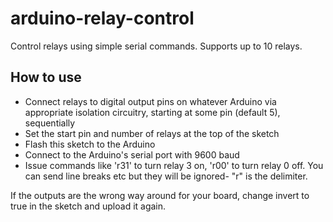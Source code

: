 # arduino-relay-control
Control relays using simple serial commands. Supports up to 10 relays.

## How to use
- Connect relays to digital output pins on whatever Arduino via appropriate isolation circuitry, starting at some pin (default 5), sequentially
- Set the start pin and number of relays at the top of the sketch
- Flash this sketch to the Arduino
- Connect to the Arduino's serial port with 9600 baud
- Issue commands like 'r31' to turn relay 3 on, 'r00' to turn relay 0 off. You can send line breaks etc but they will be ignored- "r" is the delimiter.

If the outputs are the wrong way around for your board, change invert to true in the sketch and upload it again.
